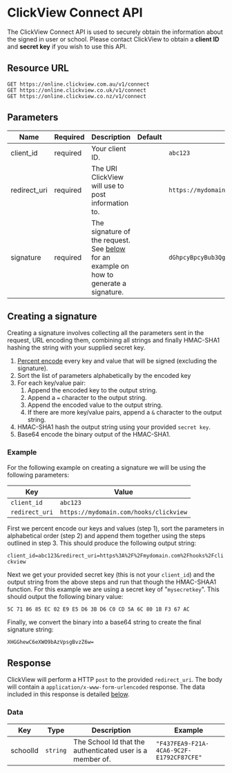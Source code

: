 # ClickView Connect API

The ClickView Connect API is used to securely obtain the information about the signed in user or school. Please contact ClickView to obtain a **client ID** and **secret key** if you wish to use this API.

## Resource URL

```http
GET https://online.clickview.com.au/v1/connect
GET https://online.clickview.co.uk/v1/connect
GET https://online.clickview.co.nz/v1/connect
```

## Parameters

| Name | Required | Description | Default | Example |
| ---- | -------- | ----------- | ------- | ------- |
| client_id | required | Your client ID. || `abc123` |
| redirect_uri | required | The URI ClickView will use to post information to. || `https://mydomain.com/hooks/clickview` |
| signature | required | The signature of the request. See [below](#creating-a-signature) for an example on how to generate a signature. | | `dGhpcyBpcyBub3QgYSByZWFsIHNpZ25hdHVyZSA6KA==` |

## Creating a signature

Creating a signature involves collecting all the parameters sent in the request, URL encoding them, combining all strings and finally HMAC-SHA1 hashing the string with your supplied secret key.

1. [Percent encode](https://tools.ietf.org/html/rfc3986#section-2.1) every key and value that will be signed (excluding the signature).
2. Sort the list of parameters alphabetically by the encoded key
3. For each key/value pair:
   1. Append the encoded key to the output string.
   2. Append a `=` character to the output string.
   3. Append the encoded value to the output string.
   4. If there are more key/value pairs, append a `&` character to the output string.
4. HMAC-SHA1 hash the output string using your provided `secret key`.
5. Base64 encode the binary output of the HMAC-SHA1.

### Example

For the following example on creating a signature we will be using the following parameters:

| Key | Value |
| ---- | ---- |
| `client_id` | `abc123` |
| `redirect_uri` | `https://mydomain.com/hooks/clickview` |

First we percent encode our keys and values (step 1), sort the parameters in alphabetical order (step 2) and append them together using the steps outlined in step 3. This should produce the following output string:

`client_id=abc123&redirect_uri=https%3A%2F%2Fmydomain.com%2Fhooks%2Fclickview`

Next we get your provided secret key (this is not your `client_id`) and the output string from the above steps and run that though the HMAC-SHAA1 function. For this example we are using a secret key of "`mysecretkey`". This should output the following binary value:

`5C 71 86 85 EC 02 E9 E5 D6 3B D6 C0 CD 5A 6C 80 1B F3 67 AC`

Finally, we convert the binary into a base64 string to create the final signature string:

`XHGGhewC6eXWO9bAzVpsgBvzZ6w=`

## Response

ClickView will perform a HTTP `post` to the provided `redirect_uri`. The body will contain a `application/x-www-form-urlencoded` response. The data included in this response is detailed [below](#data).

### Data

| Key      | Type     | Description | Example |
| -------- | -------- | ----------- | ------- |
| schoolId | `string` | The School Id that the authenticated user is a member of. | `"F437FEA9-F21A-4CA6-9C2F-E1792CF87CFE"`|
